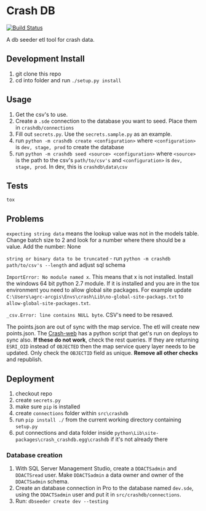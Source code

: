 # Crash DB

[![Build Status](https://travis-ci.org/agrc/Crash-db.svg?branch=master)](https://travis-ci.org/agrc/Crash-db)

A db seeder etl tool for crash data.

## Development Install

1. git clone this repo
1. cd into folder and run `./setup.py install`

## Usage

1. Get the csv's to use.
1. Create a `.sde` connection to the database you want to seed. Place them in `crashdb/connections`
1. Fill out `secrets.py`. Use the `secrets.sample.py` as an example.
1. run `python -m crashdb create <configuration>` where `<configuration>` is `dev, stage, prod` to create the database
1. run `python -m crashdb seed <source> <configuration>` where `<source>` is the path to the csv's `path/to/csv's` and `<configuration>` is `dev, stage, prod`. In dev, this is `crashdb\data\csv`

## Tests

`tox`

## Problems

`expecting string data` means the lookup value was not in the models table. Change batch size to 2 and look for a number where there should be a value. Add the number: None

`string or binary data to be truncated` - run `python -m crashdb path/to/csv's --length` and adjust sql schema

`ImportError: No module named x`. This means that x is not installed. Install the windows 64 bit python 2.7 module. If it is installed and you are in the tox environment you need to allow global site packages. For example update `C:\Users\agrc-arcgis\Envs\crash\Lib\no-global-site-packags.txt` to `allow-global-site-packages.txt`.

`_csv.Error: line contains NULL byte`. CSV's need to be resaved.

The points.json are out of sync with the map service. The etl will create new points.json. The [Crash-web](https://github.com/agrc/Crash-web) has a python script that get's run on deploys to sync also. **If these do not work**, check the rest queries. If they are returning `ESRI_OID` instead of `OBJECTED` then the map service query layer needs to be updated. Only check the `OBJECTID` field as unique. **Remove all other checks** and republish.

## Deployment

1. checkout repo
1. create `secrets.py`
1. make sure `pip` is installed
1. create `connections` folder within `src\crashdb`
1. run `pip install ./` from the current working directory containing `setup.py`
1. put connections and data folder inside `python\Lib\site-packages\crash_crashdb.egg\crashdb` if it's not already there

### Database creation

1. With SQL Server Management Studio, create a `DDACTSadmin` and `DDACTSread` user. Make `DDACTSadmin` a data owner and owner of the `DDACTSadmin` schema.
1. Create an database connection in Pro to the database named `dev.sde`, using the `DDACTSadmin` user and put it in `src/crashdb/connections`.
1. Run: `dbseeder create dev --testing`
